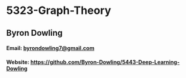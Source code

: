 # 5323-Graph-Theory
## Byron Dowling
#### Email: byrondowling7@gmail.com
#### Website: https://github.com/Byron-Dowling/5443-Deep-Learning-Dowling
